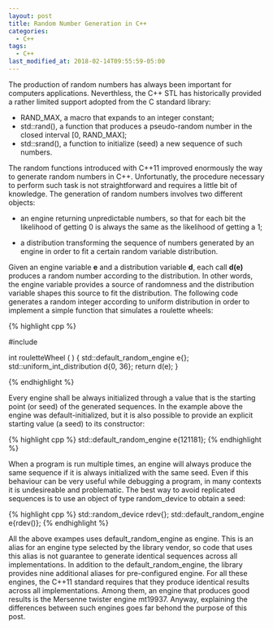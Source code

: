 ```yaml
---
layout: post
title: Random Number Generation in C++
categories:
  - C++
tags:
  - C++
last_modified_at: 2018-02-14T09:55:59-05:00
---
```


The production of random numbers has always been important for computers applications. Neverthless, the C++ STL has historically provided a rather limited support adopted from the C standard library:

* RAND_MAX, a macro that expands to an integer constant;
* std::rand(), a function that produces a pseudo-random number in the closed interval [0, RAND_MAX];
* std::srand(), a function to initialize (seed) a new sequence of such numbers.

The random functions introduced with C++11 improved enormously the way to generate random numbers in C++. Unfortunatly, the procedure necessary to perform such task is not straightforward and requires a little bit of knowledge. The generation of random numbers involves two different objects: 

* an engine returning unpredictable numbers, so that for each bit the likelihood of getting 0 is always the same as the likelihood of getting a 1;

* a distribution transforming the sequence of numbers generated by an engine in order to fit a certain random variable distribution. 

Given an engine variable **e** and a distribution variable **d**, each call **d(e)** produces a random number according to the distribution. In other words, the engine variable provides a source of randomness and the distribution variable shapes this source to fit the distribution. The following code generates a random integer according to uniform distribution in order to implement a simple function that simulates a roulette wheels:

{% highlight cpp %}  

#include <random>
  
int rouletteWheel ( )
{
   std::default_random_engine e{};
   std::uniform_int_distribution<int> d{0, 36};
   return d(e);
}

{% endhighlight %}  


Every engine shall be always initialized through a value that is the starting point (or seed) of the generated sequences. In the example above the engine was default-initialized, but it is also possible to provide an explicit starting value (a seed) to its constructor: 

{% highlight cpp %} 
   std::default_random_engine e{121181};
{% endhighlight %} 

When a program is run multiple times, an engine will always produce the same sequence if it is always initialized with the same seed. Even if this behaviour can be very useful while debugging a program, in many contexts it is undesireable and problematic. The best way to avoid replicated sequences is to use an object of type random_device to obtain a seed:

{% highlight cpp %} 
std::random_device         rdev{};
std::default_random_engine e{rdev()};
{% endhighlight %} 

All the above exampes uses default_random_engine as engine. This is an alias for an engine type selected by the library vendor, so code that uses this alias is not guarantee to generate identical sequences across all implementations. In addition to the default_random_engine, the <random> library provides nine additional aliases for pre-configured engine. For all these engines, the C++11 standard requires that they produce identical results across all implementations. Among them, an engine that produces good results is the Mersenne twister engine mt19937. Anyway, explaining the differences between such engines goes far behond the purpose of this post. 

